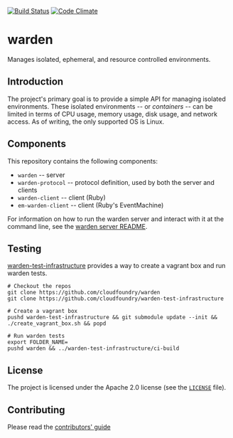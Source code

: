 [![Build Status](https://travis-ci.org/cloudfoundry/warden.png)](https://travis-ci.org/cloudfoundry/warden)
[![Code Climate](https://codeclimate.com/github/cloudfoundry/warden.png)](https://codeclimate.com/github/cloudfoundry/warden)

# warden

Manages isolated, ephemeral, and resource controlled environments.

## Introduction

The project's primary goal is to provide a simple API for managing
isolated environments. These isolated environments -- or _containers_ --
can be limited in terms of CPU usage, memory usage, disk usage, and
network access. As of writing, the only supported OS is Linux.

## Components

This repository contains the following components:

* `warden` -- server
* `warden-protocol` -- protocol definition, used by both the server and clients
* `warden-client` -- client (Ruby)
* `em-warden-client` -- client (Ruby's EventMachine)

For information on how to run the warden server and interact with it
at the command line, see the [warden server README](warden/README.md).

## Testing

[warden-test-infrastructure](https://github.com/cloudfoundry/warden-test-infrastructure) provides a way to create a vagrant box and run warden tests.

```
# Checkout the repos
git clone https://github.com/cloudfoundry/warden
git clone https://github.com/cloudfoundry/warden-test-infrastructure

# Create a vagrant box
pushd warden-test-infrastructure && git submodule update --init && ./create_vagrant_box.sh && popd

# Run warden tests
export FOLDER_NAME=
pushd warden && ../warden-test-infrastructure/ci-build
```

## License

The project is licensed under the Apache 2.0 license (see the
[`LICENSE`][license] file).

[license]: /LICENSE

## Contributing

Please read the [contributors' guide](https://github.com/cloudfoundry/warden/blob/master/CONTRIBUTING.md)
